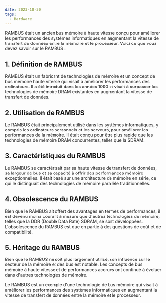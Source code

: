 ```yaml
---
date: 2023-10-30
tags:
  - Hardware
---
```


RAMBUS était un ancien bus mémoire à haute vitesse conçu pour améliorer les performances des systèmes informatiques en augmentant la vitesse de transfert de données entre la mémoire et le processeur. Voici ce que vous devez savoir sur le RAMBUS :

## **1. Définition de RAMBUS**

RAMBUS était un fabricant de technologies de mémoire et un concept de bus mémoire haute vitesse qui visait à améliorer les performances des ordinateurs. Il a été introduit dans les années 1990 et visait à surpasser les technologies de mémoire DRAM existantes en augmentant la vitesse de transfert de données.

## **2. Utilisation de RAMBUS**

Le RAMBUS était principalement utilisé dans les systèmes informatiques, y compris les ordinateurs personnels et les serveurs, pour améliorer les performances de la mémoire. Il était conçu pour être plus rapide que les technologies de mémoire DRAM concurrentes, telles que la SDRAM.

## **3. Caractéristiques du RAMBUS**

Le RAMBUS se caractérisait par sa haute vitesse de transfert de données, sa largeur de bus et sa capacité à offrir des performances mémoire exceptionnelles. Il était basé sur une architecture de mémoire en série, ce qui le distinguait des technologies de mémoire parallèle traditionnelles.

## **4. Obsolescence du RAMBUS**

Bien que le RAMBUS ait offert des avantages en termes de performances, il est devenu moins courant à mesure que d'autres technologies de mémoire, telles que la DDR (Double Data Rate) SDRAM, se sont développées. L'obsolescence du RAMBUS est due en partie à des questions de coût et de compatibilité.

## **5. Héritage du RAMBUS**

Bien que le RAMBUS ne soit plus largement utilisé, son influence sur le secteur de la mémoire et des bus est notable. Les concepts de bus mémoire à haute vitesse et de performances accrues ont continué à évoluer dans d'autres technologies de mémoire.

Le RAMBUS est un exemple d'une technologie de bus mémoire qui visait à améliorer les performances des systèmes informatiques en augmentant la vitesse de transfert de données entre la mémoire et le processeur.
